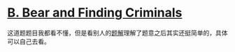 # [B. Bear and Finding Criminals](https://codeforces.com/problemset/problem/680/B)

这道题题目我都看不懂，但是看别人的[题解](https://www.luogu.com.cn/article/2etvumh9)理解了题意之后其实还挺简单的，具体可以自己去看。
